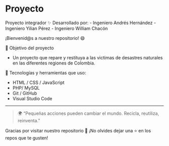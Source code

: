 # Proyecto
Proyecto integrador 
✨ Desarrollado por:
      - Ingeniero Andrés Hernández
      - Ingeniero Yilian Pérez
      - Ingeniero William Chacón

¡Bienvenid@s a nuestro repositorio! 😄

🌱 Objetivo del proyecto
- Un proyecto que repare y restituya a las victimas de desastres naturales en las diferentes regiones de Colombia.

🔧 Tecnologías y herramientas que uso:
- HTML / CSS / JavaScript
- PHP/ MySQL 
- Git / GitHub
- Visual Studio Code

---

> 🌍 “Pequeñas acciones pueden cambiar el mundo. Recicla, reutiliza, reinventa.”

Gracias por visitar nuestro repositorio 🙌 ¡No olvides dejar una ⭐ en los repos que te gusten!

